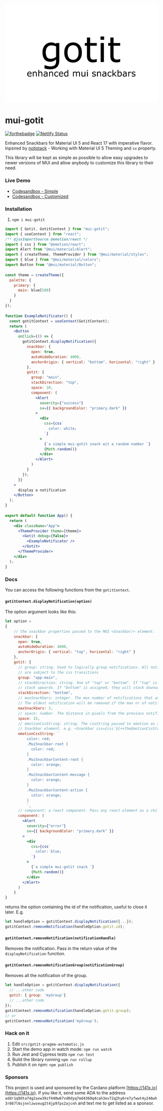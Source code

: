 <p align="center">
  <img src="https://raw.githubusercontent.com/ggcaponetto/mui-gotit/main/images/gotit-logo.png">
</p>

# mui-gotit
[![forthebadge](https://forthebadge.com/images/badges/fuck-it-ship-it.svg)](https://forthebadge.com)
[![Netlify Status](https://api.netlify.com/api/v1/badges/4135c5b9-2db3-4716-800f-d0a85d93265e/deploy-status)](https://app.netlify.com/sites/nervous-leakey-dd153f/deploys)

Enhanced Snackbars for Material UI 5 and React 17 with imperative flavor.
Inpsired by [notistack](https://github.com/iamhosseindhv/notistack) - Working with Material UI 5 Theming and ``sx``
property.

This library will be kept as simple as possible to allow easy upgrades to newer versions of MUI and allow anybody to
customize this library to their need.

### Live Demo
* [Codesandbox - Simple](https://codesandbox.io/s/mui-gotit-minimal-u77gw?file=/src/App.js:0-1646)
* [Codesandbox - Customized](https://codesandbox.io/s/mui-gotit-qpyrl?file=/src/App.js:0-462)

### Installation

1. ``npm i mui-gotit``

````jsx
import { Gotit, GotitContext } from "mui-gotit";
import { useContext } from "react";
/** @jsxImportSource @emotion/react */
import { css } from "@emotion/react";
import Alert from "@mui/material/Alert";
import { createTheme, ThemeProvider } from "@mui/material/styles";
import { blue } from "@mui/material/colors";
import Button from "@mui/material/Button";

const theme = createTheme({
  palette: {
    primary: {
      main: blue[500]
    }
  }
});

function ExampleNotificator() {
  const gotitContext = useContext(GotitContext);
  return (
    <Button
      onClick={() => {
        gotitContext.displayNotification({
          snackbar: {
            open: true,
            autoHideDuration: 4000,
            anchorOrigin: { vertical: "bottom", horizontal: "right" }
          },
          gotit: {
            group: "main",
            stackDirection: "top",
            space: 10,
            component: (
              <Alert
                severity={"success"}
                sx={{ backgroundColor: "primary.dark" }}
              >
                <div
                  css={css`
                    color: white;
                  `}
                >
                  {`a simple mui-gotit snack wit a random number `}
                  {Math.random()}
                </div>
              </Alert>
            )
          }
        });
      }}
    >
      display a notification
    </Button>
  );
}

export default function App() {
  return (
    <div className="App">
      <ThemeProvider theme={theme}>
        <Gotit debug={false}>
          <ExampleNotificator />
        </Gotit>
      </ThemeProvider>
    </div>
  );
}
````

### Docs

You can access the following functions from the ``gotitContext``.

#### ``gotitContext.displayNotification(option)``

The option argument looks like this:
````jsx
let option = 
{
    // the snackbar properties passed to the MUI <Snackbar/> element.
    snackbar: {
      open: true,
      autoHideDuration: 4000,
      anchorOrigin: { vertical: "top", horizontal: "right" }
    },
    gotit: {
      // group: string. Used to logically group notifications. All notifications of a group
      // are subject to the css transitions
      group: "app-main",
      // stackDirection: string. One of "top" or "bottom". If "top" is assigned, then the notification will
      // stack upwards. If "bottom" is assigned, they will stack downwards.
      stackDirection: "bottom",
      // maxSnackbars: integer. The max number of notifications that are displayed in a group.
      // The oldest notification will be removed if the max nr of notifications is reached.
      maxSnackbars: 3,
      // space: number. The distance in pixels from the previous notification
      space: 15,
      // emotionCssString: string. The cssString passed to emotion as a property of the
      // Snackbar element. e.g. <Snackbar css={css`${<<theEmotionCssString>>}`}/> 
      emotionCssString: `
          color: red;
          .MuiSnackbar-root {
            color: red;
          }
          .MuiSnackbarContent-root {
            color: orange;
          }
          .MuiSnackbarContent-message {
            color: orange;
          }
          .MuiSnackbarContent-action {
            color: orange;
          }
          `,
      // component: a react component. Pass any react element as a child of the Snackbar.
      component: (
        <Alert
          severity={"error"}
          sx={{ backgroundColor: "primary.dark" }}
        >
          <div
            css={css`
              color: blue;
            `}
          >
            {`a simple mui-gotit snack `}
            {Math.random()}
          </div>
        </Alert>
      )
    }
}
````
returns the option containing the id of the notification, useful to close it later.
E.g. 
````jsx
let handleOption = gotitContext.displayNotification({...});
gotitContext.removeNotification(handleOption.gotit.id);
````

#### ``gotitContext.removeNotification(notificationHandle)``

Removes the notification. Pass in the return value of the ``displayNotification`` function.

#### ``gotitContext.removeNotificationGroup(notificationGroup)``

Removes all the notification of the group.

````jsx
let handleOption = gotitContext.displayNotification({
  // ...other code
  gotit: { group: 'myGroup'}
  // ...other code
});
gotitContext.removeNotification(handleOption.gotit.group);
// or
gotitContext.removeNotification('myGroup');
````

### Hack on it

1. Edit ``src/gotit-pragma-automatic.js``
1. Start the demo app in watch mode: ``npm run watch``
1. Run Jest and Cypress tests ``npm run test``
1. Build the library running ``npm run rollup``
1. Publish it on npm: `npm publish`

### Sponsors

This project is used and sponsored by the Cardano platform [https://141x.io](https://141x.io).
If you like it, send some ADA to the address ``addr1q9dta74g2axw39zf440w67vd0dyq7md4360q4cah3ev72q2hy6re7yfwwt4y246wh3r867l6sjnnlzwseug2t4jp97ps2ajcnh``
and text me to get listed as a sponsor.
